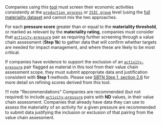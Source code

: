 
Companies using this [tool](materiality-screening-tool.md) must screen their economic activities consistently at the [`production process`](definitions.md#production-process) or [`ISIC group`](definitions.md#isic-group) level (using the [full materiality dataset](full-materiality-dataset.md) and cannot mix the two approaches. 

For each **pressure score** greater than or equal to the **materiality threshold**, or marked as relevant by the **materiality rating**, companies must consider that [`activity-pressure`](definitions.md#activity-pressure) pair as requiring further screening through a value chain assessment (**Step 1b**) to gather data that will confirm whether targets are needed for impact management, and where these are likely to be most critical. 

If companies have evidence to support the exclusion of an [`activity-pressure`](definitions.md#activity-pressure) pair flagged as material in this tool from their value chain assessment scope, they must submit appropriate data and justification consistent with **Step 1** methods. Please see [SBTN Step 1, section 2.6](https://sciencebasedtargetsnetwork.org/wp-content/uploads/2023/05/Technical-Guidance-2023-Step1-Assess-v1.pdf) for more detail on refining scores derived from this tool. 

!!! note "Recommendations"
    Companies are recommended (but not required) to include [`activity-pressure`](definitions.md#activity-pressure) pairs with **ND** values, in their value chain assessment. Companies that already have data they can use to assess the materiality of an activity for a given pressure are recommended to submit data justifying the inclusion or exclusion of that pairing from the value chain assessment.
